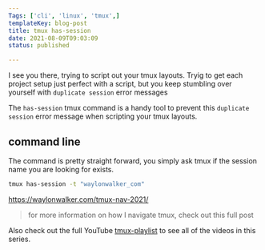 ```yaml
---
Tags: ['cli', 'linux', 'tmux',]
templateKey: blog-post
title: tmux has-session
date: 2021-08-09T09:03:09
status: published

---
```


I see you there, trying to script out your tmux layouts. Tryig to get each
project setup just perfect with a script, but you keep stumbling over yourself
with `duplicate session` error messages

The `has-session` tmux command is a handy tool to prevent this `duplicate
session` error message when scripting your tmux layouts.

## command line

The command is pretty straight forward, you simply ask tmux if the session name
you are looking for exists.

``` bash
tmux has-session -t "waylonwalker_com"
```

https://waylonwalker.com/tmux-nav-2021/

> for more information on how I navigate tmux, check out this full post


Also check out the full YouTube
[tmux-playlist](https://www.youtube.com/playlist?list=PLTRNG6WIHETB4reAxbWza3CZeP9KL6B)
to see all of the videos in this series.

